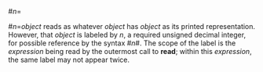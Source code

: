  



#*n*= 



#*n*=*object* reads as whatever *object* has *object* as its printed representation. However, that *object* is labeled by *n*, a required unsigned decimal integer, for possible reference by the syntax #*n*#. The scope of the label is the *expression* being read by the outermost call to **read**; within this *expression*, the same label may not appear twice.  







